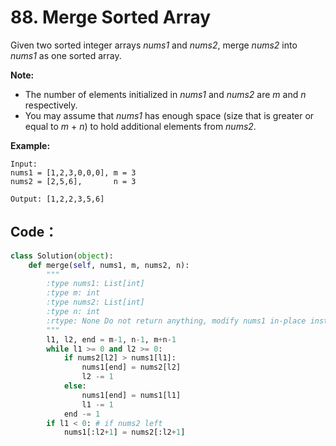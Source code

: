 # 88. Merge Sorted Array

Given two sorted integer arrays _nums1_ and _nums2_, merge _nums2_ into _nums1_ as one sorted array.

**Note:**

* The number of elements initialized in _nums1_ and _nums2_ are _m_ and _n_ respectively.
* You may assume that _nums1_ has enough space \(size that is greater or equal to _m_ + _n_\) to hold additional elements from _nums2_.

**Example:**

```text
Input:
nums1 = [1,2,3,0,0,0], m = 3
nums2 = [2,5,6],       n = 3

Output: [1,2,2,3,5,6]
```

## Code：

```python
class Solution(object):
    def merge(self, nums1, m, nums2, n):
        """
        :type nums1: List[int]
        :type m: int
        :type nums2: List[int]
        :type n: int
        :rtype: None Do not return anything, modify nums1 in-place instead.
        """
        l1, l2, end = m-1, n-1, m+n-1
        while l1 >= 0 and l2 >= 0:
            if nums2[l2] > nums1[l1]:
                nums1[end] = nums2[l2]
                l2 -= 1
            else:
                nums1[end] = nums1[l1]
                l1 -= 1
            end -= 1
        if l1 < 0: # if nums2 left
            nums1[:l2+1] = nums2[:l2+1]
```

